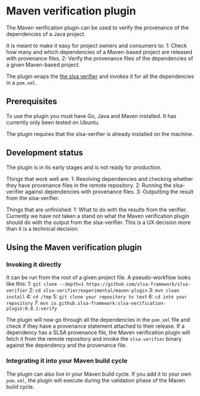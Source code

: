 # Maven verification plugin

The Maven verification plugin can be used to verify the provenance of the dependencies of a Java project.

It is meant to make it easy for project owners and consumers to:
1: Check how many and which dependencies of a Maven-based project are released with provenance files.
2: Verify the provenance files of the dependencies of a given Maven-based project.

The plugin wraps the [the slsa verifier](https://github.com/slsa-framework/slsa-verifier) and invokes it for all the dependencies in a `pom.xml`.

## Prerequisites

To use the plugin you must have Go, Java and Maven installed. It has currently only been tested on Ubuntu.

The plugin requires that the slsa-verifier is already installed on the machine.

## Development status

The plugin is in its early stages and is not ready for production.

Things that work well are:
1: Resolving dependencies and checking whether they have provenance files in the remote repository.
2: Running the slsa-verifier against dependencies with provenance files.
3: Outputting the result from the slsa-verifier.

Things that are unfinished:
1: What to do with the results from the verifier. Currently we have not taken a stand on what the Maven verification plugin should do with the output from the slsa-verifier. This is a UX decision more than it is a technical decision.

## Using the Maven verification plugin

### Invoking it directly

It can be run from the root of a given project file.
A pseudo-workflow looks like this:
  1: `git clone --depth=1 https://github.com/slsa-framework/slsa-verifier`
  2: `cd slsa-verifier/experimental/maven-plugin`
  3: `mvn clean install`
  4: `cd /tmp`
  5: `git clone your repository to text`
  6: `cd into your repository`
  7: `mvn io.github.slsa-framework:slsa-verification-plugin:0.0.1:verify`

The plugin will now go through all the dependencies in the `pom.xml` file and check if they have a provenance statement attached to their release. If a dependency has a SLSA provenance file, the Maven verification plugin will fetch it from the remote repository and invoke the `slsa-verifier` binary against the dependency and the provenance file.

### Integrating it into your Maven build cycle

The plugin can also live in your Maven build cycle. If you add it to your own `pom.xml`, the plugin will execute during the validation phase of the Maven build cycle.
